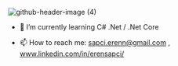 ![github-header-image (4)](https://user-images.githubusercontent.com/43892645/189422306-d31ce023-df91-454e-818a-5c31915360f4.png)



- 🌱 I’m currently learning C# .Net / .Net Core

- 📫 How to reach me: sapci.erenn@gmail.com , www.linkedin.com/in/erensapci/
